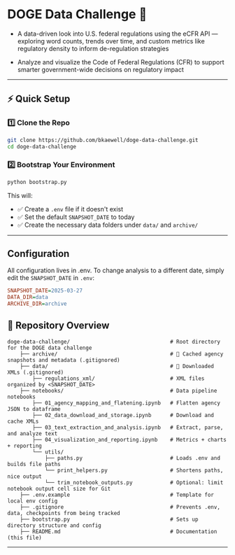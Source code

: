 # DOGE Data Challenge 🚀
- A data-driven look into U.S. federal regulations using the eCFR API — exploring word counts, trends over time, and custom metrics like regulatory density to inform de-regulation strategies
  
- Analyze and visualize the Code of Federal Regulations (CFR) to support smarter government-wide decisions on regulatory impact

---

## ⚡ Quick Setup
### 1️⃣ Clone the Repo  
```bash
git clone https://github.com/bkaewell/doge-data-challenge.git
cd doge-data-challenge
```

### 2️⃣ Bootstrap Your Environment  
```bash
python bootstrap.py
```

This will:
- ✅ Create a `.env` file if it doesn't exist
- ✅ Set the default `SNAPSHOT_DATE` to today
- ✅ Create the necessary data folders under `data/` and `archive/`

---

## Configuration
All configuration lives in .env. To change analysis to a different date, simply edit the `SNAPSHOT_DATE` in `.env`:
```ini
SNAPSHOT_DATE=2025-03-27
DATA_DIR=data
ARCHIVE_DIR=archive
```



## 📂 Repository Overview  
```
doge-data-challenge/                                # Root directory for the DOGE data challenge
    ├── archive/                                    # 🚫 Cached agency snapshots and metadata (.gitignored)
    ├── data/                                       # 🚫 Downloaded XMLs (.gitignored)
        ├── regulations_xml/                        # XML files organized by <SNAPSHOT_DATE>
    ├── notebooks/                                  # Data pipeline notebooks
        ├── 01_agency_mapping_and_flatening.ipynb   # Flatten agency JSON to dataframe
        ├── 02_data_download_and_storage.ipynb      # Download and cache XMLs
        ├── 03_text_extraction_and_analysis.ipynb   # Extract, parse, and analyze text
        ├── 04_visualization_and_reporting.ipynb    # Metrics + charts + reporting
        └── utils/
            ├── paths.py                            # Loads .env and builds file paths
            └── print_helpers.py                    # Shortens paths, nice output
            └── trim_notebook_outputs.py            # Optional: limit notebook output cell size for Git
    ├── .env.example                                # Template for local env config
    ├── .gitignore                                  # Prevents .env, data, checkpoints from being tracked
    ├── bootstrap.py                                # Sets up directory structure and config
    ├── README.md                                   # Documentation (this file)  
```  

---

